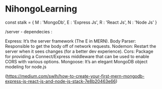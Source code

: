 # NihongoLearning

const stalk = {
   M : 'MongoDb',
   E : 'Express Js',
   R : 'React Js',
   N : 'Node Js'
}

/server - dependecies : 

Express: It’s the server framework (The E in MERN).
Body Parser: Responsible to get the body off of network requests.
Nodemon: Restart the server when it sees changes (for a better dev experience).
Cors: Package for providing a Connect/Express middleware that can be used to enable CORS with various options.
Mongoose: It’s an elegant MongoDB object modeling for node.js

(https://medium.com/swlh/how-to-create-your-first-mern-mongodb-express-js-react-js-and-node-js-stack-7e8b20463e66)

